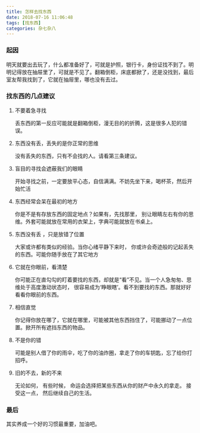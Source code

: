 ```yaml
---
title: 怎样去找东西
date: 2018-07-16 11:06:48
tags: [找东西]
categories: 杂七杂八
---
```


### 起因

明天就要出去玩了，什么都准备好了，可就是护照，银行卡，身份证找不到了。明明记得放在抽屉里了，可就是不见了。翻箱倒柜，床底都掀了，还是没找到，最后室友帮我找到了，它就在抽屉里，哪也没有去过。

### 找东西的几点建议

1. 不要着急寻找

   丢东西的第一反应可能就是翻箱倒柜，漫无目的的折腾，这是很多人犯的错误。

2. 东西没有丢，丢失的是你正常的思维

   没有丢失的东西，只有不会找的人。请看第三条建议。

3. 盲目的寻找会遮蔽我们的眼睛

   开始寻找之前，一定要放平心态，自信满满。不妨先坐下来，喝杯茶，然后开始忙活

4. 东西经常会呆在最初的地方

   你是不是有存放东西的固定地点？如果有，先找那里， 别让眼睛左右有你的思维。外套可能就放在常用的衣架上，字典可能就放在书桌上。

5. 东西没有丢 ，只是放错了位置

   大家或许都有类似的经验。当你心绪平静下来时， 你或许会奇迹般的记起丢失的东西。可能你随手放在了其它地方

6. 它就在你眼前，看清楚

   你可能正在直勾勾的盯着要找的东西，却就是“看”不见。当一个人急匆匆、思维处于高度激动状态时， 很容易成为‘睁眼瞎’。看不到要找的东西。那就好好看看你眼前的东西。

7. 相信直觉

   你记得你放在哪了，它就在哪里，可能被其他东西挡住了，可能挪动了一点位置。掀开所有遮挡东西的物品。

8. 不是你的错

   可能是别人借了你的雨伞，吃了你的油炸圈，拿走了你的车钥匙，忘了给你打招呼。

9. 旧的不去，新的不来

   无论如何， 有些时候， 命运会选择把某些东西从你的财产中永久的拿走。 接受这一点， 然后继续自己的生活。

### 最后

其实养成一个好的习惯最重要，加油吧。 